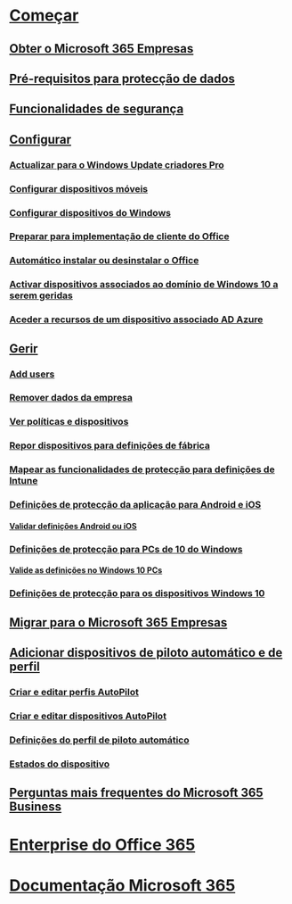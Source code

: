 # [Começar](microsoft-365-business-overview.md)
## [Obter o Microsoft 365 Empresas](get-microsoft-365-business.md)
## [Pré-requisitos para protecção de dados](pre-requisites-for-data-protection.md)
## [Funcionalidades de segurança](security-features.md)
## [Configurar](set-up.md)
### [Actualizar para o Windows Update criadores Pro](upgrade-to-windows-pro-creators-update.md)
### [Configurar dispositivos móveis](set-up-mobile-devices.md)
### [Configurar dispositivos do Windows](set-up-windows-devices.md)
### [Preparar para implementação de cliente do Office](prepare-for-office-client-deployment.md)
### [Automático instalar ou desinstalar o Office](auto-install-or-uninstall-office.md)
### [Activar dispositivos associados ao domínio de Windows 10 a serem geridas](manage-windows-devices.md)
### [Aceder a recursos de um dispositivo associado AD Azure](access-resources.md)
## [Gerir](manage.md)
### [Add users](add-users-m365b.md)
### [Remover dados da empresa](remove-company-data.md)
### [Ver políticas e dispositivos](view-policies-and-devices.md)
### [Repor dispositivos para definições de fábrica](reset-devices-to-factory-settings.md)
### [Mapear as funcionalidades de protecção para definições de Intune](map-protection-features-to-intune-settings.md)
### [Definições de protecção da aplicação para Android e iOS](app-protection-settings-for-android-and-ios.md)
#### [Validar definições Android ou iOS](validate-settings-on-android-or-ios.md)
### [Definições de protecção para PCs de 10 do Windows](protection-settings-for-windows-10-pcs.md)
#### [Valide as definições no Windows 10 PCs](validate-settings-on-windows-10-pcs.md)
### [Definições de protecção para os dispositivos Windows 10](protection-settings-for-windows-10-devices.md)
## [Migrar para o Microsoft 365 Empresas](migrate-to-microsoft-365-business.md)
## [Adicionar dispositivos de piloto automático e de perfil](add-autopilot-devices-and-profile.md)
### [Criar e editar perfis AutoPilot](create-and-edit-autopilot-profiles.md)
### [Criar e editar dispositivos AutoPilot](create-and-edit-autopilot-devices.md)
### [Definições do perfil de piloto automático](autopilot-profile-settings.md)
### [Estados do dispositivo](device-states.md)
## [Perguntas mais frequentes do Microsoft 365 Business](support/microsoft-365-business-faqs.md)
# [Enterprise do Office 365](https://docs.microsoft.com/office365/enterprise)
# [Documentação Microsoft 365](https://docs.microsoft.com/microsoft-365)